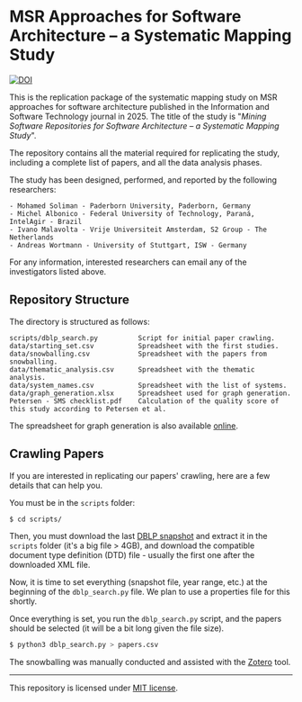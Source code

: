# MSR Approaches for Software Architecture – a Systematic Mapping Study

[![DOI](https://zenodo.org/badge/DOI/10.5281/zenodo.14614882.svg)](https://doi.org/10.5281/zenodo.14614882)

This is the replication package of the systematic mapping study on MSR approaches for software architecture published in the Information and Software Technology journal in 2025. 
The title of the study is "_Mining Software Repositories for Software Architecture – a Systematic Mapping Study_". 

The repository contains all the material required for replicating the study, including a complete list of papers, and all the data analysis phases.

The study has been designed, performed, and reported by the following researchers:

```
- Mohamed Soliman - Paderborn University, Paderborn, Germany
- Michel Albonico - Federal University of Technology, Paraná, IntelAgir - Brazil
- Ivano Malavolta - Vrije Universiteit Amsterdam, S2 Group - The Netherlands
- Andreas Wortmann - University of Stuttgart, ISW - Germany
```

For any information, interested researchers can email any of the investigators listed above.

## Repository Structure
The directory is structured as follows:

```
scripts/dblp_search.py          Script for initial paper crawling.
data/starting_set.csv           Spreadsheet with the first studies.
data/snowballing.csv            Spreadsheet with the papers from snowballing.
data/thematic_analysis.csv      Spreadsheet with the thematic analysis.
data/system_names.csv           Spreadsheet with the list of systems.
data/graph_generation.xlsx      Spreadsheet used for graph generation.
Petersen - SMS checklist.pdf    Calculation of the quality score of this study according to Petersen et al.
```

The spreadsheet for graph generation is also available [online](https://docs.google.com/spreadsheets/d/1VIQ__Gc9DMExdK1WsOcTba9L-RM6OdnHXr5lc-DzC2Y/edit?usp=sharing).

## Crawling Papers

If you are interested in replicating our papers' crawling, here are a few details that can help you.

You must be in the `scripts` folder:

```bash
$ cd scripts/
```

Then, you must download the last [DBLP snapshot](https://dblp.org/xml/release/) and extract it in the `scripts` folder (it's a big file > 4GB), and download the compatible document type definition (DTD) file - usually the first one after the downloaded XML file.

Now, it is time to set everything (snapshot file, year range, etc.) at the beginning of the `dblp_search.py` file. We plan to use a properties file for this shortly.

Once everything is set, you run the `dblp_search.py` script, and the papers should be selected (it will be a bit long given the file size).

```bash
$ python3 dblp_search.py > papers.csv
```

The snowballing was manually conducted and assisted with the [Zotero](https://www.zotero.org/) tool.

----

This repository is licensed under [MIT license](https://opensource.org/licenses/MIT).
